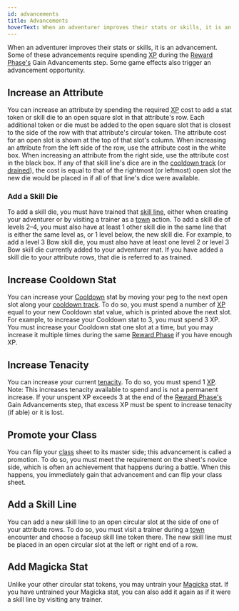 ```yaml
---
id: advancements
title: Advancements
hoverText: When an adventurer improves their stats or skills, it is an advancement.
---
```


When an adventurer improves their stats or skills, it is an advancement. Some of these advancements require spending [XP](/docs/glossary/xp) during the [Reward Phase's](/docs/campaign/day/reward-phase) Gain Advancements step. Some game effects also trigger an advancement opportunity.

## Increase an Attribute

You can increase an attribute by spending the required [XP](/docs/glossary/xp) cost to add a stat token or skill die to an open square slot in that attribute's row. Each additional token or die must be added to the open square slot that is closest to the side of the row with that attribute's circular token. The attribute cost for an open slot is shown at the top of that slot's column. When increasing an attribute from the left side of the row, use the attribute cost in the white box. When increasing an attribute from the right side, use the attribute cost in the black box. If any of that skill line's dice are in the [cooldown track](/docs/glossary/cooldown-track) (or [drained](/docs/glossary/drained)), the cost is equal to that of the rightmost (or leftmost) open slot the new die would be placed in if all of that line's dice were available.

### Add a Skill Die

To add a skill die, you must have trained that [skill line](/docs/adventurer/skill-lines/), either when creating your adventurer or by visiting a trainer as a [town](/docs/campaign/day/encounter-phase/town) action. To add a skill die of levels 2–4, you must also have at least 1 other skill die in the same line that is either the same level as, or 1 level below, the new skill die. For example, to add a level 3 Bow skill die, you must also have at least one level 2 or level 3 Bow skill die currently added to your adventurer mat. If you have added a skill die to your attribute rows, that die is referred to as trained.

## Increase Cooldown Stat

You can increase your [Cooldown](/docs/adventurer/stats/cooldown) stat by moving your peg to the next open slot along your [cooldown track](/docs/glossary/cooldown-track). To do so, you must spend a number of [XP](/docs/glossary/xp) equal to your new Cooldown stat value, which is printed above the next slot. For example, to increase your Cooldown stat to 3, you must spend 3 XP. You must increase your Cooldown stat one slot at a time, but you may increase it multiple times during the same [Reward Phase](/docs/campaign/day/reward-phase) if you have enough XP.

## Increase Tenacity

You can increase your current [tenacity](/docs/glossary/tenacity). To do so, you must spend 1 [XP](/docs/glossary/xp). Note: This increases tenacity available to spend and is not a permanent increase. If your unspent XP exceeds 3 at the end of the [Reward Phase's](/docs/campaign/day/reward-phase) Gain Advancements step, that excess XP must be spent to increase tenacity (if able) or it is lost.

## Promote your Class

You can flip your [class](/docs/adventurer/classes/) sheet to its master side; this advancement is called a promotion. To do so, you must meet the requirement on the sheet's novice side, which is often an achievement that happens during a battle. When this happens, you immediately gain that advancement and can flip your class sheet.

## Add a Skill Line

You can add a new skill line to an open circular slot at the side of one of your attribute rows. To do so, you must visit a trainer during a [town](/docs/campaign/day/encounter-phase/town) encounter and choose a faceup skill line token there. The new skill line must be placed in an open circular slot at the left or right end of a row.

## Add Magicka Stat

Unlike your other circular stat tokens, you may untrain your [Magicka](/docs/adventurer/stats/magicka) stat. If you have untrained your Magicka stat, you can also add it again as if it were a skill line by visiting any trainer.

